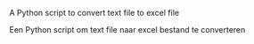 A Python script to convert text file to excel file

Een Python script om text file naar excel bestand te converteren
